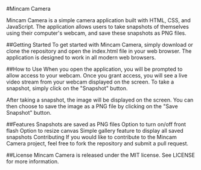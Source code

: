 #Mincam Camera

Mincam Camera is a simple camera application built with HTML, CSS, and JavaScript. The application allows users to take snapshots of themselves using their computer's webcam, and save these snapshots as PNG files.

##Getting Started
To get started with Mincam Camera, simply download or clone the repository and open the index.html file in your web browser. The application is designed to work in all modern web browsers.

##How to Use
When you open the application, you will be prompted to allow access to your webcam. Once you grant access, you will see a live video stream from your webcam displayed on the screen. To take a snapshot, simply click on the "Snapshot" button.

After taking a snapshot, the image will be displayed on the screen. You can then choose to save the image as a PNG file by clicking on the "Save Snapshot" button.

##Features
Snapshots are saved as PNG files
Option to turn on/off front flash
Option to resize canvas
Simple gallery feature to display all saved snapshots
Contributing
If you would like to contribute to the Mincam Camera project, feel free to fork the repository and submit a pull request.

##License
Mincam Camera is released under the MIT license. See LICENSE for more information.
